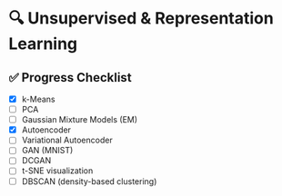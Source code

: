 # 🔍 Unsupervised & Representation Learning

## ✅ Progress Checklist
- [X] k-Means
- [ ] PCA
- [ ] Gaussian Mixture Models (EM)
- [X] Autoencoder
- [ ] Variational Autoencoder
- [ ] GAN (MNIST)
- [ ] DCGAN
- [ ] t-SNE visualization
- [ ] DBSCAN (density-based clustering)
